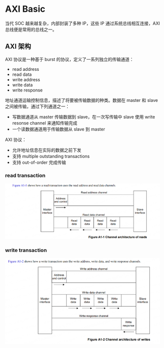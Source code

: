 # AXI Basic

当代 SOC 越来越复杂，内部封装了多种 IP，这些 IP 通过系统总线相互连接，AXI 总线便是常用的总线之一。

## AXI 架构

AXI 协议是一种基于 burst 的协议，定义了一系列独立的传输通道：

- read address
- read data
- write address
- write data
- write response

地址通道运输控制信息，描述了将要被传输数据的种类。数据在 master 和 slave 之间被传输，通过下列通道之一：

- 写数据通道从 master 传输数据到 slave，在一次写传输中 slave 使用 write resonse channel 来通知传输完成
- 一个读数据通道用于传输数据从 slave 到 master

AXI 协议：

- 允许地址信息在实际的数据之前下发
- 支持 multiple outstanding transactions
- 支持 out-of-order 完成传输

### read transaction

![image-20230919161824901](figures/image-20230919161824901.png)

### write transaction

![image-20230919161852630](figures/image-20230919161852630.png)
